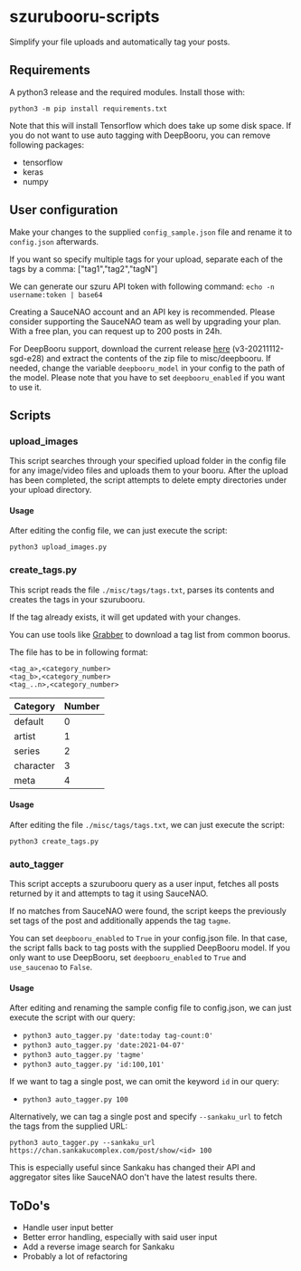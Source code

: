 # szurubooru-scripts
Simplify your file uploads and automatically tag your posts.

## Requirements

A python3 release and the required modules. Install those with:

`python3 -m pip install requirements.txt`

Note that this will install Tensorflow which does take up some disk space.
If you do not want to use auto tagging with DeepBooru, you can remove following packages:

* tensorflow
* keras
* numpy

## User configuration
Make your changes to the supplied `config_sample.json` file and rename it to `config.json` afterwards.

If you want so specify multiple tags for your upload, separate each of the tags by a comma: ["tag1","tag2","tagN"]

We can generate our szuru API token with following command:
`echo -n username:token | base64`

Creating a SauceNAO account and an API key is recommended.
Please consider supporting the SauceNAO team as well by upgrading your plan.
With a free plan, you can request up to 200 posts in 24h.

For DeepBooru support, download the current release [here](https://github.com/KichangKim/DeepDanbooru/releases/tag/v3-20211112-sgd-e28) (v3-20211112-sgd-e28) and extract the contents of the zip file to misc/deepbooru.
If needed, change the variable `deepbooru_model` in your config to the path of the model.
Please note that you have to set `deepbooru_enabled` if you want to use it.

## Scripts

### upload_images
This script searches through your specified upload folder in the config file for any image/video files and uploads them to your booru.
After the upload has been completed, the script attempts to delete empty directories under your upload directory.

#### Usage
After editing the config file, we can just execute the script:

`python3 upload_images.py`

### create_tags.py
This script reads the file `./misc/tags/tags.txt`, parses its contents and creates the tags in your szurubooru.

If the tag already exists, it will get updated with your changes.

You can use tools like [Grabber](https://github.com/Bionus/imgbrd-grabber) to download a tag list from common boorus.

The file has to be in following format:

```
<tag_a>,<category_number>
<tag_b>,<category_number>
<tag_..n>,<category_number>
```

|Category|Number|
|---|---|
|default|0|
|artist|1|
|series|2|
|character|3|
|meta|4|

#### Usage
After editing the file `./misc/tags/tags.txt`, we can just execute the script:

`python3 create_tags.py`

### auto_tagger
This script accepts a szurubooru query as a user input, fetches all posts returned by it and attempts to tag it using SauceNAO.

If no matches from SauceNAO were found, the script keeps the previously set tags of the post and additionally appends the tag `tagme`.

You can set `deepbooru_enabled` to `True` in your config.json file. In that case, the script falls back to tag posts with the supplied DeepBooru model.
If you only want to use DeepBooru, set `deepbooru_enabled` to `True` and `use_saucenao` to `False`.

#### Usage
After editing and renaming the sample config file to config.json, we can just execute the script with our query:

* `python3 auto_tagger.py 'date:today tag-count:0'`
* `python3 auto_tagger.py 'date:2021-04-07'`
* `python3 auto_tagger.py 'tagme'`
* `python3 auto_tagger.py 'id:100,101'`

If we want to tag a single post, we can omit the keyword `id` in our query:

* `python3 auto_tagger.py 100`

Alternatively, we can tag a single post and specify `--sankaku_url` to fetch the tags from the supplied URL:

`python3 auto_tagger.py --sankaku_url https://chan.sankakucomplex.com/post/show/<id> 100`

This is especially useful since Sankaku has changed their API and aggregator sites like SauceNAO don't have the latest results there.

## ToDo's
* Handle user input better
* Better error handling, especially with said user input
* Add a reverse image search for Sankaku
* Probably a lot of refactoring

